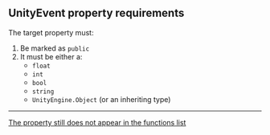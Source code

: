 ## UnityEvent property requirements

The target property must:
1. Be marked as `public`
2. It must be either a:
    - `float`
    - `int`
    - `bool`
    - `string`
    - `UnityEngine.Object` (or an inheriting type)

---  

[The property still does not appear in the functions list](Compile%20Errors.md)